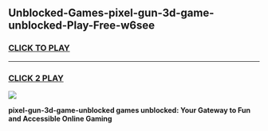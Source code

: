 
## Unblocked-Games-pixel-gun-3d-game-unblocked-Play-Free-w6see
<h3>
<a href="https://premium76.site?title=pixel-gun-3d-game-unblocked&ref=18A1">CLICK TO PLAY</a></h3>
<hr>

<h3>
<a href="https://premium76.site?title=pixel-gun-3d-game-unblocked&ref=18A1">CLICK 2 PLAY</a>
  
</h3>

<a href="https://premium76.site?title=pixel-gun-3d-game-unblocked&ref=18A1"><img src="https://clearcache.store/games.png"></a>


**pixel-gun-3d-game-unblocked games unblocked: Your Gateway to Fun and Accessible Online Gaming**
